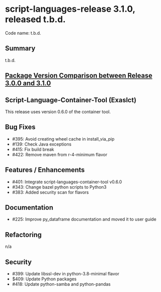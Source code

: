 # script-languages-release 3.1.0, released t.b.d.

Code name: t.b.d.

## Summary

t.b.d.

## [Package Version Comparison between Release 3.0.0 and 3.1.0](package_diffs/3.1.0/README.md)
  
## Script-Language-Container-Tool (Exaslct)

This release uses version 0.6.0 of the container tool.

## Bug Fixes

 - #395: Avoid creating wheel cache in install_via_pip
 - #139: Check Java exceptions
 - #415: Fix build break
 - #422: Remove maven from r-4-minimum flavor

## Features / Enhancements

 - #401: Integrate script-languages-container-tool v0.6.0
 - #343: Change bazel python scripts to Python3
 - #383: Added security scan for flavors 

## Documentation

 - #225: Improve py_dataframe documentation and moved it to user guide

## Refactoring

 n/a

## Security

 - #399: Update libssl-dev in python-3.8-minimal flavor
 - $409: Update Python packages
 - #418: Update python-samba and python-pandas
 
